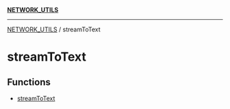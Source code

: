 [**NETWORK_UTILS**](../README.md)

***

[NETWORK_UTILS](../README.md) / streamToText

# streamToText

## Functions

- [streamToText](functions/streamToText.md)
